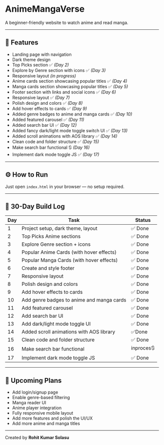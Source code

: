 # AnimeMangaVerse

A beginner-friendly website to watch anime and read manga.

---

## 🌟  Features

- Landing page with navigation
- Dark theme design
- Top Picks section ✅ *(Day 2)*
- Explore by Genre section with icons ✅ *(Day 3)*
- Responsive layout *(in progress)*
- Anime cards section showcasing popular titles ✅ *(Day 4)*
- Manga cards section showcasing popular titles ✅ *(Day 5)*
- Footer section with links and social icons ✅ *(Day 6)*
- Responsive layout ✅ *(Day 7)*
- Polish design and colors ✅ *(Day 8)*
- Add hover effects to cards ✅ *(Day 9)*
- Added genre badges to anime and manga cards ✅ *(Day 10)*
- Added featured carousel ✅ *(Day 11)*
- Added search bar UI ✅ *(Day 12)*
- Added fancy dark/light mode toggle switch UI ✅ *(Day 13)*
- Added scroll animations with AOS library ✅ *(Day 14)*
- Clean code and folder structure ✅ *(Day 15)*
- Make search bar functional 🔃 *(Day 16)*
- Implement dark mode toggle JS ✅ *(Day 17)*




---

## ⚙️ How to Run

Just open `index.html` in your browser — no setup required.

---

## 📆 30-Day Build Log

| Day | Task                                      | Status   |
|-----|-------------------------------------------|----------|
| 1   | Project setup, dark theme, layout         | ✅ Done  |
| 2   | Top Picks Anime sections                  | ✅ Done  |
| 3   | Explore Genre section + icons             | ✅ Done  |
| 4   | Popular Anime Cards (with hover effects)  | ✅ Done  |
| 5   | Popular Manga Cards (with hover effects)  | ✅ Done  |
| 6   | Create and style footer                   | ✅ Done  |
| 7   | Responsive layout                         | ✅ Done  |
| 8   | Polish design and colors                  | ✅ Done  |
| 9   | Add hover effects to cards                | ✅ Done  |
| 10  | Add genre badges to anime and manga cards | ✅ Done  |
| 11  | Add featured carousel                     | ✅ Done  |
| 12  | Add search bar UI                         | ✅ Done  | 
| 13  | Add dark/light mode toggle UI             | ✅ Done  |
| 14  |Added scroll animations with AOS library   | ✅Done   |
| 15  | Clean code and folder structure           | ✅ Done  |
| 16  | Make search bar functional                | inproces🔃 |
| 17  | Implement dark mode toggle JS             | ✅ Done  |


---

## 🚧 Upcoming Plans

- Add login/signup page
- Enable genre-based filtering
- Manga reader UI
- Anime player integration
- Fully responsive mobile layout
- Add more features and polish the UI/UX
- Add more anime and manga titles




---

Created by **Rohit Kumar Solasu**
